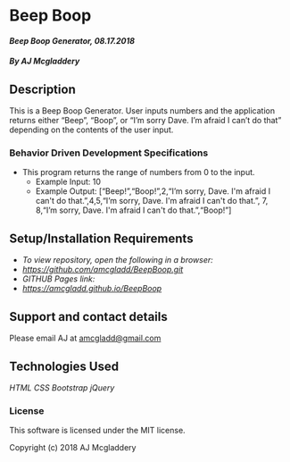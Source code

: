# **Beep Boop**

#### _Beep Boop Generator, 08.17.2018_

##### By AJ Mcgladdery

## Description

This is a Beep Boop Generator. User inputs numbers and the application returns either “Beep”, “Boop”, or “I’m sorry Dave. I’m afraid I can’t do that” depending on the contents of the user input.

### Behavior Driven Development Specifications


<!-- * This program replaces “0” with “Beep!”
    * Example Input: 0
    * Example Output: [“Beep!”]
* This program replaces “1” with “Boop!”
    * Example Input: 10
    * Example Output: [“Boop!”]
* This program replaces numbers divisible by 3 with “I'm sorry, Dave. I'm afraid I can't do that.”   
    * Example Input: 30
    * Example Output: [“I’m sorry, Dave. I'm afraid I can't do that.”]
* This program replaces any number containing a 0 with “Beep!”
    * Example Input: 10
    * Example Output: [“Beep!”]
* This program replaces any number containing a 1 with “Boop!”
    * Example Input: 10
    * Example Output: [“Boop!”]
Redundant BDD
* This program replaces any number divisible by 3 with “I’m sorry, Dave. I'm afraid I can't do that.”
   	* Example Input: 30
    * Example Output: [“I’m sorry, Dave. I'm afraid I can't do that.”] -->
* This program returns the range of numbers from 0 to the input.
    * Example Input: 10
    * Example Output: [“Beep!”,“Boop!”,2,“I’m sorry, Dave. I'm afraid I can't do that.”,4,5,“I’m sorry, Dave. I'm afraid I can't do that.”, 7, 8,“I’m sorry, Dave. I'm afraid I can't do that.”,“Boop!”]




## Setup/Installation Requirements

* _To view repository, open the following in a browser:_
* _https://github.com/amcgladd/BeepBoop.git_
* _GITHUB Pages link:_
* _https://amcgladd.github.io/BeepBoop_

## Support and contact details

Please email AJ at amcgladd@gmail.com

## Technologies Used

_HTML_
_CSS_
_Bootstrap_
_jQuery_

### License

This software is licensed under the MIT license.

Copyright (c) 2018 AJ Mcgladdery
